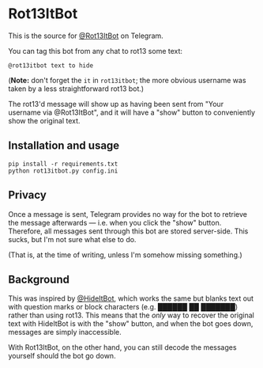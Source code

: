 # Rot13ItBot

This is the source for [@Rot13ItBot](https://telegram.me/Rot13ItBot) on
Telegram.

You can tag this bot from any chat to rot13 some text:

    @rot13itbot text to hide

(**Note:** don't forget the `it` in `rot13itbot`; the more obvious username was
taken by a less straightforward rot13 bot.)

The rot13'd message will show up as having been sent from "Your username via
@Rot13ItBot", and it will have a "show" button to conveniently show the
original text.

## Installation and usage

    pip install -r requirements.txt
    python rot13itbot.py config.ini


## Privacy

Once a message is sent, Telegram provides no way for the bot to retrieve the
message afterwards — i.e. when you click the "show" button.  Therefore, all
messages sent through this bot are stored server-side.  This sucks, but I'm not
sure what else to do.

(That is, at the time of writing, unless I'm somehow missing something.)


## Background

This was inspired by [@HideItBot](https://github.com/erpheus/hideit-bot), which
works the same but blanks text out with question marks or block characters
(e.g. ██████ ██ ███████) rather than using rot13.  This means that the *only*
way to recover the original text with HideItBot is with the "show" button, and
when the bot goes down, messages are simply inaccessible.

With Rot13ItBot, on the other hand, you can still decode the messages yourself
should the bot go down.
